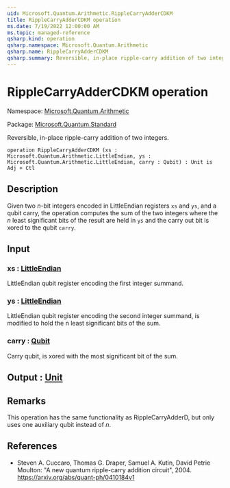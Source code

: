 ```yaml
---
uid: Microsoft.Quantum.Arithmetic.RippleCarryAdderCDKM
title: RippleCarryAdderCDKM operation
ms.date: 7/19/2022 12:00:00 AM
ms.topic: managed-reference
qsharp.kind: operation
qsharp.namespace: Microsoft.Quantum.Arithmetic
qsharp.name: RippleCarryAdderCDKM
qsharp.summary: Reversible, in-place ripple-carry addition of two integers.
---
```


# RippleCarryAdderCDKM operation

Namespace: [Microsoft.Quantum.Arithmetic](xref:Microsoft.Quantum.Arithmetic)

Package: [Microsoft.Quantum.Standard](https://nuget.org/packages/Microsoft.Quantum.Standard)


Reversible, in-place ripple-carry addition of two integers.

```qsharp
operation RippleCarryAdderCDKM (xs : Microsoft.Quantum.Arithmetic.LittleEndian, ys : Microsoft.Quantum.Arithmetic.LittleEndian, carry : Qubit) : Unit is Adj + Ctl
```


## Description

Given two $n$-bit integers encoded in LittleEndian registers `xs` and `ys`,and a qubit carry, the operation computes the sum of the two integerswhere the $n$ least significant bits of the result are held in `ys` andthe carry out bit is xored to the qubit `carry`.

## Input

### xs : [LittleEndian](xref:Microsoft.Quantum.Arithmetic.LittleEndian)

LittleEndian qubit register encoding the first integer summand.


### ys : [LittleEndian](xref:Microsoft.Quantum.Arithmetic.LittleEndian)

LittleEndian qubit register encoding the second integer summand, ismodified to hold the n least significant bits of the sum.


### carry : [Qubit](xref:microsoft.quantum.qsharp.valueliterals#qubit-literals)

Carry qubit, is xored with the most significant bit of the sum.



## Output : [Unit](xref:microsoft.quantum.qsharp.valueliterals#unit-literal)



## Remarks

This operation has the same functionality as RippleCarryAdderD, butonly uses one auxiliary qubit instead of $n$.

## References

- Steven A. Cuccaro, Thomas G. Draper, Samuel A. Kutin, David  Petrie Moulton: "A new quantum ripple-carry addition circuit", 2004.  https://arxiv.org/abs/quant-ph/0410184v1